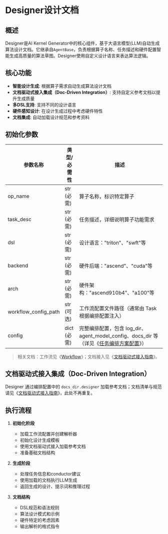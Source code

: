 # Designer设计文档

## 概述
Designer是AI Kernel Generator中的核心组件，基于大语言模型(LLM)自动生成算法设计文档。它继承自`AgentBase`，负责根据算子名称、任务描述和硬件配置智能生成高质量的算法草图。Designer使用自定义设计语言来表达算法逻辑。

## 核心功能
- **智能设计生成**: 根据算子需求自动生成算法设计文档
- **文档驱动式接入集成（Doc-Driven Integration）**: 支持自定义参考文档以提升生成质量
- **多DSL支持**: 支持不同的设计语言
- **硬件感知设计**: 在设计生成过程中考虑硬件特性
- **文档集成**: 自动加载设计规范和参考资料

## 初始化参数
| 参数名称 | 类型/必需性 | 描述 |
|---------|---------|---------|
| op_name | str (必需) | 算子名称，标识特定算子 |
| task_desc | str (必需) | 任务描述，详细说明算子功能需求 |
| dsl | str (必需) | 设计语言："triton"、"swft"等 |
| backend | str (必需) | 硬件后端："ascend"、"cuda"等 |
| arch | str (必需) | 硬件架构："ascend910b4"、"a100"等 |
| workflow_config_path | str (可选) | 工作流配置文件路径（通常由 Task 根据编排配置注入） |
| config | dict (必需) | 完整编排配置，包含 log_dir、agent_model_config、docs_dir 等（详见《[任务编排方案配置](./TaskOrchestrationPlan.md)》） |

> 相关文档：工作流见《[Workflow](./Workflow.md)》；文档接入见《[文档驱动式接入指南](./DocDrivenIntegration.md)》。

## 文档驱动式接入集成（Doc-Driven Integration）

Designer 通过编排配置中的 `docs_dir.designer` 加载参考文档；文档清单与规范请见《[文档驱动式接入指南](./DocDrivenIntegration.md)》，此处不再重复。

## 执行流程

1. **初始化阶段**
   - 加载工作流配置并创建解析器
   - 初始化设计生成模板
   - 使用文档驱动式接入加载参考文档
   - 准备基础文档结构

2. **生成阶段**
   - 处理任务信息和conductor建议
   - 使用加载的文档执行LLM生成
   - 返回生成的设计、提示词和推理过程

3. **文档结构**
   - DSL规范和语法规则
   - 算法设计模式和示例
   - 硬件特定的考虑因素
   - 输出解析的格式指令
